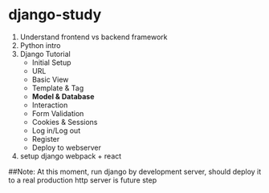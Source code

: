 # django-study

1. Understand frontend vs backend framework 
2. Python intro
3. Django Tutorial
	  * Initial Setup
	  * URL
	  * Basic View
	  * Template & Tag
	  * __Model & Database__
	  * Interaction
	  * Form Validation
	  * Cookies & Sessions
	  * Log in/Log out
	  * Register
	  * Deploy to webserver
4. setup django webpack + react

##Note: 
At this moment, run django by development server, should deploy it to a real production http server is future step

